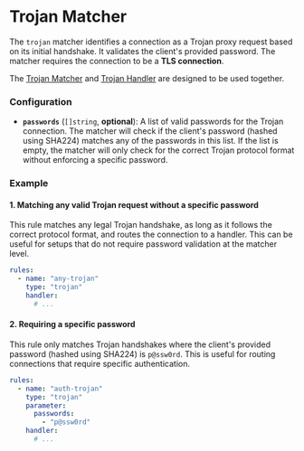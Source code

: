 # Trojan Matcher

The `trojan` matcher identifies a connection as a Trojan proxy request based on its initial handshake. It validates the client's provided password. The matcher requires the connection to be a **TLS connection**.

The [Trojan Matcher](../matchers/trojan.md) and [Trojan Handler](../handlers/trojan.md) are designed to be used together.

### Configuration

  * **`passwords`** (`[]string`, **optional**): A list of valid passwords for the Trojan connection. The matcher will check if the client's password (hashed using SHA224) matches any of the passwords in this list. If the list is empty, the matcher will only check for the correct Trojan protocol format without enforcing a specific password.

### Example

#### 1. Matching any valid Trojan request without a specific password

This rule matches any legal Trojan handshake, as long as it follows the correct protocol format, and routes the connection to a handler. This can be useful for setups that do not require password validation at the matcher level.

```yaml
rules:
  - name: "any-trojan"
    type: "trojan"
    handler:
      # ...
```

#### 2. Requiring a specific password

This rule only matches Trojan handshakes where the client's provided password (hashed using SHA224) is `p@ssw0rd`. This is useful for routing connections that require specific authentication.

```yaml
rules:
  - name: "auth-trojan"
    type: "trojan"
    parameter:
      passwords:
        - "p@ssw0rd"
    handler:
      # ...
```